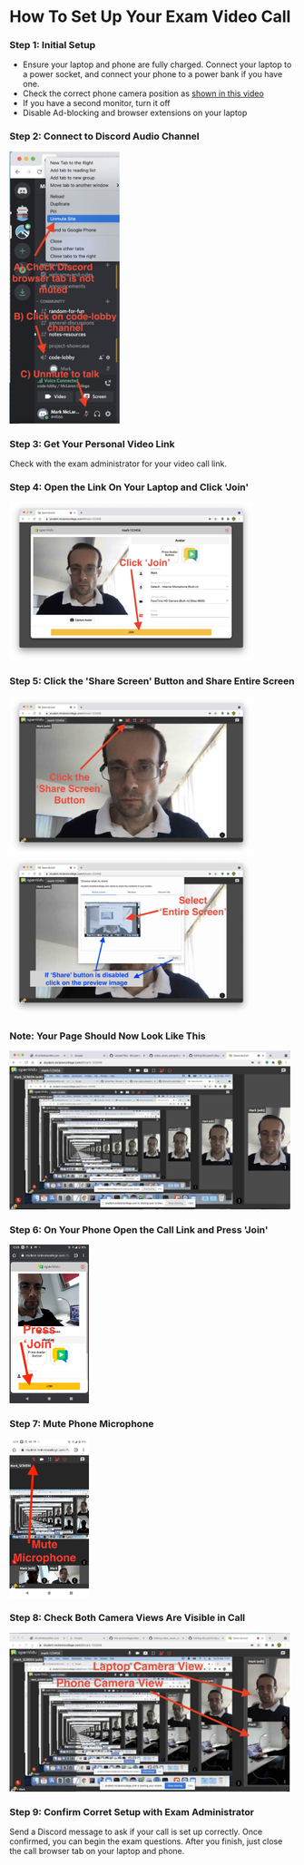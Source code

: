 # How To Set Up Your Exam Video Call

### Step 1: Initial Setup
* Ensure your laptop and phone are fully charged. Connect your laptop to a power socket, and connect your phone to a power bank if you have one.
* Check the correct phone camera position as [shown in this video](https://youtu.be/b9Y_takbF5s)
* If you have a second monitor, turn it off
* Disable Ad-blocking and browser extensions on your laptop

### Step 2: Connect to Discord Audio Channel

<img src="discord-audio.png" height="480" />

### Step 3: Get Your Personal Video Link
Check with the exam administrator for your video call link.

### Step 4: Open the Link On Your Laptop and Click 'Join'

<img src="desktop-join.jpg" height="280" />

### Step 5: Click the 'Share Screen' Button and Share Entire Screen
<img src="click-share-screen.jpg" height="280" /> <img src="select-entire-screen-share-button.jpg" height="280" />

### Note: Your Page Should Now Look Like This

<img src="infite-recursion.jpg" height="280" />

### Step 6: On Your Phone Open the Call Link and Press 'Join'

<img src="press-join-on-phone.jpg" height="280" />

### Step 7: Mute Phone Microphone

<img src="mute-microphone.jpg" height="280" />

### Step 8: Check Both Camera Views Are Visible in Call

<img src="two-video-feeds.jpg" height="280" />

### Step 9: Confirm Corret Setup with Exam Administrator

Send a Discord message to ask if your call is set up correctly.  Once confirmed, you can begin the exam questions.  After you finish, just close the call browser tab on your laptop and phone.





